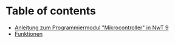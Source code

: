 # Table of contents

* [Anleitung zum Programmiermodul "Mikrocontroller" in NwT 9](README.md)
* [Funktionen](funktionen.md)

